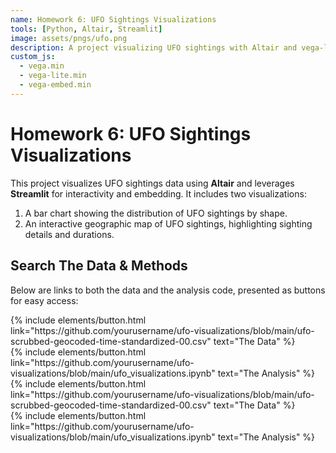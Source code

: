 ```yaml
---
name: Homework 6: UFO Sightings Visualizations
tools: [Python, Altair, Streamlit]
image: assets/pngs/ufo.png
description: A project visualizing UFO sightings with Altair and vega-lite interactive visualizations!
custom_js:
  - vega.min
  - vega-lite.min
  - vega-embed.min
---
```


# Homework 6: UFO Sightings Visualizations

This project visualizes UFO sightings data using **Altair** and leverages **Streamlit** for interactivity and embedding. It includes two visualizations:
1. A bar chart showing the distribution of UFO sightings by shape.
2. An interactive geographic map of UFO sightings, highlighting sighting details and durations.

## Search The Data & Methods

Below are links to both the data and the analysis code, presented as buttons for easy access:

<div class="left"> 
{% include elements/button.html link="https://github.com/yourusername/ufo-visualizations/blob/main/ufo-scrubbed-geocoded-time-standardized-00.csv" text="The Data" %} 
</div> 

<div class="right"> 
{% include elements/button.html link="https://github.com/yourusername/ufo-visualizations/blob/main/ufo_visualizations.ipynb" text="The Analysis" %} 
</div> 

<div class="left"> 
{% include elements/button.html link="https://github.com/yourusername/ufo-visualizations/blob/main/ufo-scrubbed-geocoded-time-standardized-00.csv" text="The Data" %} 
</div> 

<div class="right"> 
{% include elements/button.html link="https://github.com/yourusername/ufo-visualizations/blob/main/ufo_visualizations.ipynb" text="The Analysis" %} 
</div> 
